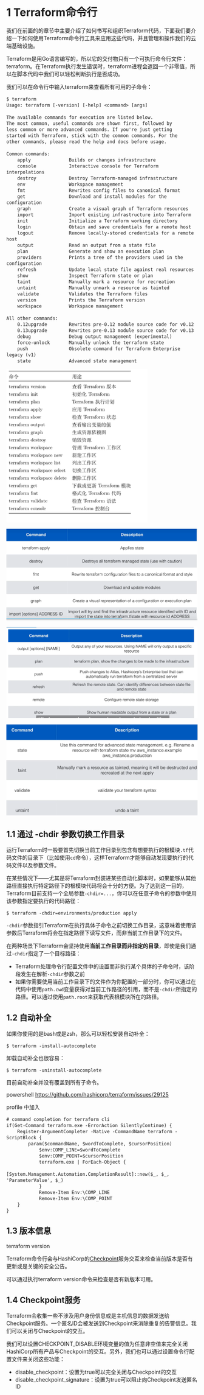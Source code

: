
# 1 Terraform命令行

我们在前面的的章节中主要介绍了如何书写和组织Terraform代码，下面我们要介绍一下如何使用Terraform命令行工具来应用这些代码，并且管理和操作我们的云端基础设施。

Terraform是用Go语言编写的，所以它的交付物只有一个可执行命令行文件：terraform。在Terraform执行发生错误时，terraform进程会返回一个非零值，所以在脚本代码中我们可以轻松判断执行是否成功。

我们可以在命令行中输入terraform来查看所有可用的子命令：

```
$ terraform
Usage: terraform [-version] [-help] <command> [args]

The available commands for execution are listed below.
The most common, useful commands are shown first, followed by
less common or more advanced commands. If you're just getting
started with Terraform, stick with the common commands. For the
other commands, please read the help and docs before usage.

Common commands:
    apply              Builds or changes infrastructure
    console            Interactive console for Terraform interpolations
    destroy            Destroy Terraform-managed infrastructure
    env                Workspace management
    fmt                Rewrites config files to canonical format
    get                Download and install modules for the configuration
    graph              Create a visual graph of Terraform resources
    import             Import existing infrastructure into Terraform
    init               Initialize a Terraform working directory
    login              Obtain and save credentials for a remote host
    logout             Remove locally-stored credentials for a remote host
    output             Read an output from a state file
    plan               Generate and show an execution plan
    providers          Prints a tree of the providers used in the configuration
    refresh            Update local state file against real resources
    show               Inspect Terraform state or plan
    taint              Manually mark a resource for recreation
    untaint            Manually unmark a resource as tainted
    validate           Validates the Terraform files
    version            Prints the Terraform version
    workspace          Workspace management

All other commands:
    0.12upgrade        Rewrites pre-0.12 module source code for v0.12
    0.13upgrade        Rewrites pre-0.13 module source code for v0.13
    debug              Debug output management (experimental)
    force-unlock       Manually unlock the terraform state
    push               Obsolete command for Terraform Enterprise legacy (v1)
    state              Advanced state management
```


![](image/Pasted%20image%2020231118171924.png)

![](image/Pasted%20image%2020231119162325.png)

![](image/Pasted%20image%2020231119162236.png)


![](image/Pasted%20image%2020231119162301.png)


## 1.1 通过 -chdir 参数切换工作目录

运行Terraform时一般要首先切换当前工作目录到包含有想要执行的根模块`.tf`代码文件的目录下（比如使用`cd`命令），这样Terraform才能够自动发现要执行的代码文件以及参数文件。

在某些情况下——尤其是将Terraform封装进某些自动化脚本时，如果能够从其他路径直接执行特定路径下的根模块代码将会十分的方便。为了达到这一目的，Terraform目前支持一个全局参数`-chdir=...`，你可以在任意子命令的参数中使用该参数指定要执行的代码路径：

```
$ terraform -chdir=environments/production apply
```

`-chdir`参数指引Terraform在执行具体子命令之前切换工作目录，这意味着使用该参数后Terraform将会在指定路径下读写文件，而非当前工作目录下的文件。


在两种场景下Terraform会坚持使用**当前工作目录而非指定的目录**，即使是我们通过`-chdir`指定了一个目标路径：

- Terraform处理命令行配置文件中的设置而非执行某个具体的子命令时，该阶段发生在解析`-chdir`参数之前
- 如果你需要使用当前工作目录下的文件作为你配置的一部分时，你可以通过在代码中使用`path.cwd`变量获得对当前工作路径的引用，而不是`-chdir`所指定的路径。可以通过使用`path.root`来获取代表根模块所在的路径。

## 1.2 自动补全

如果你使用的是bash或是zsh，那么可以轻松安装自动补全：

```
$ terraform -install-autocomplete
```

卸载自动补全也很容易：

```
$ terraform -uninstall-autocomplete
```

目前自动补全并没有覆盖到所有子命令。


powershell
https://github.com/hashicorp/terraform/issues/29125

profile 中加入
```
# command completion for terraform cli
if(Get-Command terraform.exe -ErrorAction SilentlyContinue) {
    Register-ArgumentCompleter -Native -CommandName terraform -ScriptBlock {
        param($commandName, $wordToComplete, $cursorPosition)
            $env:COMP_LINE=$wordToComplete
            $env:COMP_POINT=$cursorPosition
            terraform.exe | ForEach-Object {
                [System.Management.Automation.CompletionResult]::new($_, $_, 'ParameterValue', $_)
            }
            Remove-Item Env:\COMP_LINE
            Remove-Item Env:\COMP_POINT
    }
}
```



## 1.3 版本信息

terraform version

Terraform命令行会与HashiCorp的[Checkpoint](https://checkpoint.hashicorp.com/)服务交互来检查当前版本是否有更新或是关键的安全公告。

可以通过执行terraform version命令来检查是否有新版本可用。

## 1.4 Checkpoint服务

Terraform会收集一些不涉及用户身份信息或是主机信息的数据发送给Checkpoint服务。一个匿名ID会被发送到Checkpoint来消除重复的告警信息。我们可以关闭与Checkpoint的交互。

我们可以设置CHECKPOINT_DISABLE环境变量的值为任意非空值来完全关闭HashiCorp所有产品与Checkpoint的交互。另外，我们也可以通过设置命令行配置文件来关闭这些功能：

- disable_checkpoint：设置为true可以完全关闭与Checkpoint的交互
- disable_checkpoint_signature：设置为true可以阻止向Checkpoint发送匿名ID


